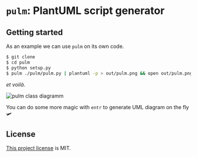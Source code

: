 `pulm`: PlantUML script generator
=================================

## Getting started

As an example we can use `pulm` on its own code.


```bash
$ git clone
$ cd pulm
$ python setup.py
$ pulm ./pulm/pulm.py | plantuml -p > out/pulm.png && open out/pulm.png
```
_et voilà_.

![pulm class diagramm](./docs/pulm.png)

You can do some more magic with `entr` to generate UML diagram on the fly 🛩

## License

[This project license](./LICENSE) is MIT.
